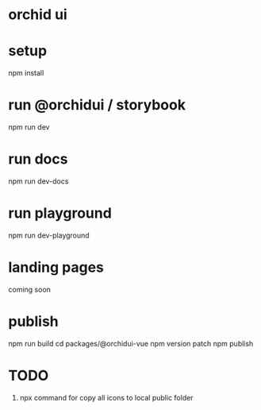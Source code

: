 # orchid ui

# setup

npm install

# run @orchidui / storybook

npm run dev

# run docs

npm run dev-docs

# run playground

npm run dev-playground

# landing pages

coming soon

# publish

npm run build
cd packages/@orchidui-vue
npm version patch
npm publish

# TODO

1. npx command for copy all icons to local public folder
